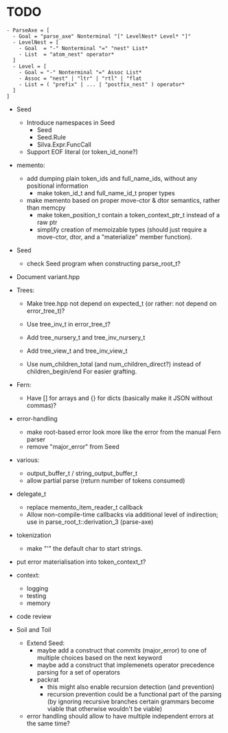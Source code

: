 # TODO

```silva.seed
- ParseAxe = [
  - Goal = "parse_axe" Nonterminal "[" LevelNest* Level* "]"
  - LevelNest = [
    - Goal  = "-" Nonterminal "=" "nest" List*
    - List  = "atom_nest" operator*
  ]
  - Level = [
    - Goal = "-" Nonterminal "=" Assoc List*
    - Assoc = "nest" | "ltr" | "rtl" | "flat
    - List = ( "prefix" | ... | "postfix_nest" ) operator*
  ]
]
```
* Seed
    * Introduce namespaces in Seed
        * Seed
        * Seed.Rule
        * Silva.Expr.FuncCall
    * Support EOF literal (or token_id_none?)

* memento:
    * add dumping plain token_ids and full_name_ids, without any positional information
        * make token_id_t and full_name_id_t proper types
    * make memento based on proper move-ctor & dtor semantics, rather than memcpy
        * make token_position_t contain a token_context_ptr_t instead of a raw ptr
        * simplify creation of memoizable types (should just require a move-ctor, dtor, and a
        "materialize" member function).

* Seed
    * check Seed program when constructing parse_root_t?

* Document variant.hpp

* Trees:
    * Make tree.hpp not depend on expected_t (or rather: not depend on error_tree_t)?
    * Use tree_inv_t in error_tree_t?
    * Add tree_nursery_t and tree_inv_nursery_t
    * Add tree_view_t and tree_inv_view_t

    * Use num_children_total (and num_children_direct?) instead of children_begin/end
      For easier grafting.

* Fern:
    * Have [] for arrays and {} for dicts (basically make it JSON without commas)?

* error-handling
    * make root-based error look more like the error from the manual Fern parser
    * remove "major_error" from Seed

* various:
    * output_buffer_t / string_output_buffer_t
    * allow partial parse (return number of tokens consumed)

* delegate_t
    * replace memento_item_reader_t callback
    * Allow non-compile-time callbacks via additional level of indirection; use in
        parse_root_t::derivation_3 (parse-axe)

* tokenization
    * make "'" the default char to start strings.

* put error materialisation into token_context_t?

* context:
    * logging
    * testing
    * memory

* code review

* Soil and Toil
    * Extend Seed:
        * maybe add a construct that *commits* (major_error) to one of multiple choices
          based on the next keyword
        * maybe add a construct that implemenets operator precedence parsing for a set
          of operators
        * packrat
            * this might also enable recursion detection (and prevention)
            * recursion prevention could be a functional part of the parsing
              (by ignoring recursive branches certain grammars become viable that
              otherwise wouldn't be viable)
    * error handling should allow to have multiple independent errors at the same time?
